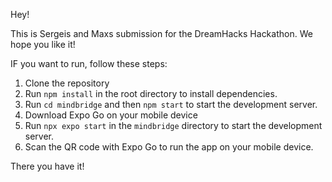 Hey!

This is Sergeis and Maxs submission for the DreamHacks Hackathon. We hope you like it!

IF you want to run, follow these steps:

1. Clone the repository
2. Run `npm install` in the root directory to install dependencies.
3. Run `cd mindbridge` and then `npm start` to start the development server.
4. Download Expo Go on your mobile device
5. Run `npx expo start` in the `mindbridge` directory to start the development server.
6. Scan the QR code with Expo Go to run the app on your mobile device.

There you have it!
